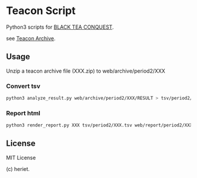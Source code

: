 Teacon Script
=======

Python3 scripts for [BLACK TEA CONQUEST](http://teacon.kitunebi.com/).

see [Teacon Archive](http://heriet.info/kitunebi/teacon/archive/).

## Usage

Unzip a teacon archive file (XXX.zip) to web/archive/period2/XXX

### Convert tsv

```sh
python3 analyze_result.py web/archive/period2/XXX/RESULT > tsv/period2/XXX.tsv
```

### Report html

```sh
python3 render_report.py XXX tsv/period2/XXX.tsv web/report/period2/XXX.html
```

## License

MIT License

(c) heriet.